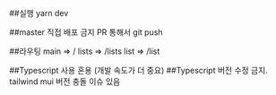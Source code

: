 ##실행
yarn dev

##master 직접 배포 금지
PR 통해서 git push

##라우팅
main => /
lists => /lists 
list => /list

##Typescript 사용 혼용 (개발 속도가 더 중요)
##Typescript 버전 수정 금지. tailwind mui 버전 충돌 이슈 있음
